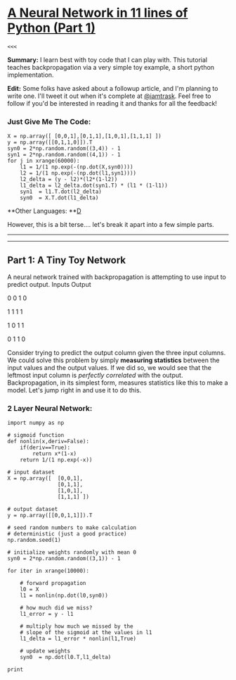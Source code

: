 # [A Neural Network in 11 lines of Python (Part 1)](undefined)

    <<<

**Summary:** I learn best with toy code that I can play with. This tutorial teaches backpropagation via a very simple toy example, a short python implementation.

**Edit:** Some folks have asked about a followup article, and I'm planning to write one. I'll tweet it out when it's complete at [@iamtrask][0]. Feel free to follow if you'd be interested in reading it and thanks for all the feedback!

### Just Give Me The Code:

    
    X = np.array([ [0,0,1],[0,1,1],[1,0,1],[1,1,1] ])
    y = np.array([[0,1,1,0]]).T
    syn0 = 2*np.random.random((3,4)) - 1
    syn1 = 2*np.random.random((4,1)) - 1
    for j in xrange(60000):
        l1 = 1/(1 np.exp(-(np.dot(X,syn0))))
        l2 = 1/(1 np.exp(-(np.dot(l1,syn1))))
        l2_delta = (y - l2)*(l2*(1-l2))
        l1_delta = l2_delta.dot(syn1.T) * (l1 * (1-l1))
        syn1  = l1.T.dot(l2_delta)
        syn0  = X.T.dot(l1_delta)
    

**Other Languages: **[D][1]  

However, this is a bit terse.... let's break it apart into a few simple parts.

---

---

## Part 1: A Tiny Toy Network

A neural network trained with backpropagation is attempting to use input to predict output.
Inputs
Output

0
0
1
0

1
1
1
1

1
0
1
1

0
1
1
0

Consider trying to predict the output column given the three input columns. We could solve this problem by simply **measuring statistics** between the input values and the output values. If we did so, we would see that the leftmost input column is _perfectly correlated_ with the output. Backpropagation, in its simplest form, measures statistics like this to make a model. Let's jump right in and use it to do this.

### 2 Layer Neural Network:

    
    import numpy as np
    
    # sigmoid function
    def nonlin(x,deriv=False):
        if(deriv==True):
            return x*(1-x)
        return 1/(1 np.exp(-x))
        
    # input dataset
    X = np.array([  [0,0,1],
                    [0,1,1],
                    [1,0,1],
                    [1,1,1] ])
        
    # output dataset            
    y = np.array([[0,0,1,1]]).T
    
    # seed random numbers to make calculation
    # deterministic (just a good practice)
    np.random.seed(1)
    
    # initialize weights randomly with mean 0
    syn0 = 2*np.random.random((3,1)) - 1
    
    for iter in xrange(10000):
    
        # forward propagation
        l0 = X
        l1 = nonlin(np.dot(l0,syn0))
    
        # how much did we miss?
        l1_error = y - l1
    
        # multiply how much we missed by the 
        # slope of the sigmoid at the values in l1
        l1_delta = l1_error * nonlin(l1,True)
    
        # update weights
        syn0  = np.dot(l0.T,l1_delta)
    
    print 



[0]: https://twitter.com/iamtrask
[1]: https://github.com/Marenz/neural_net_examples...
  
